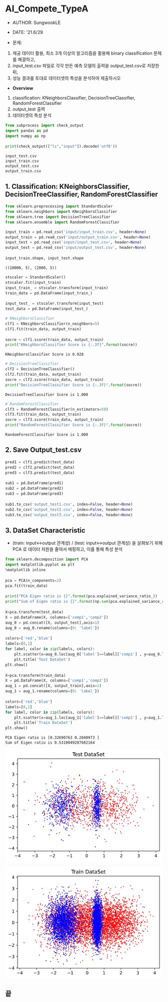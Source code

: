 # AI_Compete_TypeA
- AUTHOR: SungwookLE
- DATE: '21.6/29

- 문제:
1. 제공 데이터 활용, 최소 3개 이상의 알고리즘을 활용해 binary classification 문제를 해결하고,
2. input_test.csv 파일로 각각 만든 예측 모델의 출력을 output_test.csv로 저장한 뒤,
3. 성능 결과를 토대로 데이터셋의 특성을 분석하여 제출하시오

- **Overview**  
1. classification: KNeighborsClassifier, DecisionTreeClassifier, RandomForestClassifier  
2. output_test 출력  
3. 데이터셋의 특성 분석  


```python
from subprocess import check_output
import pandas as pd
import numpy as np

print(check_output(["ls","input"]).decode('utf8'))
```

    input_test.csv
    input_train.csv
    output_test.csv
    output_train.csv
    


## 1. Classification: KNeighborsClassifier, DecisionTreeClassifier, RandomForestClassifier


```python
from sklearn.preprocessing import StandardScaler
from sklearn.neighbors import KNeighborsClassifier
from sklearn.tree import DecisionTreeClassifier
from sklearn.ensemble import RandomForestClassifier
```


```python
input_train = pd.read_csv('input/input_train.csv', header=None)
output_train = pd.read_csv('input/output_train.csv', header=None)
input_test = pd.read_csv('input/input_test.csv', header=None)
output_test = pd.read_csv('input/output_test.csv', header=None)

input_train.shape, input_test.shape
```




    ((10000, 5), (2000, 5))




```python
stscaler = StandardScaler()
stscaler.fit(input_train)
input_train_ = stscaler.transform(input_train)
train_data = pd.DataFrame(input_train_)

input_test_ = stscaler.transform(input_test)
test_data = pd.DataFrame(input_test_)
```


```python
# KNeighborsClassifier
clf1 = KNeighborsClassifier(n_neighbors=5)
clf1.fit(train_data, output_train)

socre = clf1.score(train_data, output_train)
print("KNeighborsClassifier Score is {:.3f}".format(socre))
```

    KNeighborsClassifier Score is 0.928



```python
# DecisionTreeClassifier
clf2 = DecisionTreeClassifier()
clf2.fit(train_data, output_train)
socre = clf2.score(train_data, output_train)
print("DecisionTreeClassifier Score is {:.3f}".format(socre))
```

    DecisionTreeClassifier Score is 1.000



```python
# RandomForestClassifier
clf3 = RandomForestClassifier(n_estimators=50)
clf3.fit(train_data, output_train)
socre = clf3.score(train_data, output_train)
print("RandomForestClassifier Score is {:.3f}".format(socre))
```

    RandomForestClassifier Score is 1.000


## 2. Save Output_test.csv


```python
pred1 = clf1.predict(test_data)
pred2 = clf2.predict(test_data)
pred3 = clf3.predict(test_data)

sub1 = pd.DataFrame(pred1)
sub2 = pd.DataFrame(pred2)
sub3 = pd.DataFrame(pred3)

sub1.to_csv('output_test1.csv', index=False, header=None)
sub2.to_csv('output_test2.csv', index=False, header=None)
sub3.to_csv('output_test3.csv', index=False, header=None)
```

## 3. DataSet Characteristic
- (train: input<->output 관계성) / (test: input<->output 관계성) 을 살펴보기 위해 PCA 로 데이터 차원을 줄여서 매핑하고, 이를 통해 특성 분석


```python
from sklearn.decomposition import PCA
import matplotlib.pyplot as plt
%matplotlib inline

pca = PCA(n_components=2)
pca.fit(train_data)

print("PCA Eigen ratio is {}".format(pca.explained_variance_ratio_))
print("Sum of Eigen ratio is {}".format(np.sum(pca.explained_variance_ratio_)))

X=pca.transform(test_data)
X = pd.DataFrame(X, columns=['comp1','comp2'])
aug_0 = pd.concat([X, output_test],axis=1)
aug_0 = aug_0.rename(columns={0: 'label'})

colors=['red','blue']
labels=[0,1]
for label, color in zip(labels, colors):
    plt.scatter(x=aug_0.loc[aug_0['label']==label]['comp1'] , y=aug_0.loc[aug_0['label']==label]['comp2'], c=color, s=1)
    plt.title('Test DataSet')
plt.show()

X=pca.transform(train_data)
X = pd.DataFrame(X, columns=['comp1','comp2'])
aug_1 = pd.concat([X, output_train],axis=1)
aug_1 = aug_1.rename(columns={0: 'label'})

colors=['red','blue']
labels=[0,1]
for label, color in zip(labels, colors):
    plt.scatter(x=aug_1.loc[aug_1['label']==label]['comp1'] , y=aug_1.loc[aug_1['label']==label]['comp2'], c=color, s=1)
    plt.title('Train DataSet')
plt.show()
```

    PCA Eigen ratio is [0.32690763 0.2040973 ]
    Sum of Eigen ratio is 0.5310049287682164



    
![svg](AI_Compete_TypeA_files/AI_Compete_TypeA_12_1.svg)
    



    
![svg](AI_Compete_TypeA_files/AI_Compete_TypeA_12_2.svg)
    


## 끝
